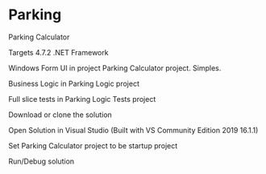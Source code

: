 # Parking
Parking Calculator

Targets 4.7.2 .NET Framework

Windows Form UI in project Parking Calculator project. Simples.

Business Logic in Parking Logic project

Full slice tests in Parking Logic Tests project

Download or clone the solution

Open Solution in Visual Studio (Built with VS Community Edition 2019 16.1.1)

Set Parking Calculator project to be startup project

Run/Debug solution
